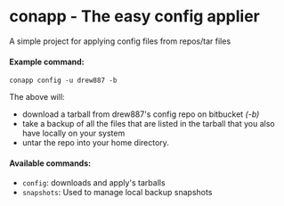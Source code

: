 # conapp - The easy config applier

A simple project for applying config files from repos/tar files

#### Example command:
```
conapp config -u drew887 -b
```

The above will:
  * download a tarball from drew887's config repo on bitbucket *(-b)*
  * take a backup of all the files that are listed in the tarball that you
    also have locally on your system
  * untar the repo into your home directory.

#### Available commands:

  * `config`: downloads and apply's tarballs
  * `snapshots`: Used to manage local backup snapshots
